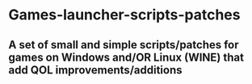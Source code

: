 # Games-launcher-scripts-patches
## A set of small and simple scripts/patches for games on Windows and/OR Linux (WINE) that add QOL improvements/additions
